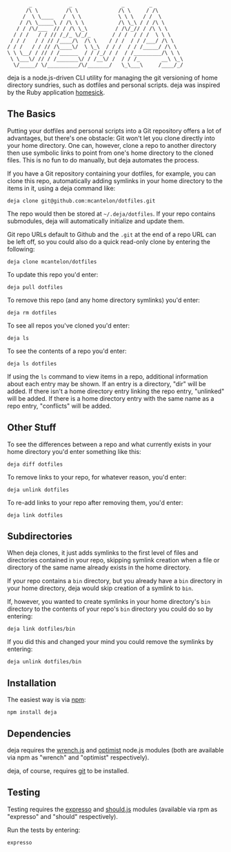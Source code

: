            _            _                _        _          
          /\ \         /\ \             /\ \     / /\        
         /  \ \____   /  \ \            \ \ \   / /  \       
        / /\ \_____\ / /\ \ \           /\ \_\ / / /\ \      
       / / /\/___  // / /\ \_\         / /\/_// / /\ \ \     
      / / /   / / // /_/_ \/_/_       / / /  / / /  \ \ \    
     / / /   / / // /____/\  /\ \    / / /  / / /___/ /\ \   
    / / /   / / // /\____\/  \ \_\  / / /  / / /_____/ /\ \  
    \ \ \__/ / // / /______  / / /_/ / /  / /_________/\ \ \ 
     \ \___\/ // / /_______\/ / /__\/ /  / / /_       __\ \_\
      \/_____/ \/__________/\/_______/   \_\___\     /____/_/

deja is a node.js-driven CLI utility for managing the git versioning of home
directory sundries, such as dotfiles and personal scripts. deja was inspired by
the Ruby application [homesick](https://github.com/technicalpickles/homesick).

## The Basics

Putting your dotfiles and personal scripts into a Git repository offers a lot
of advantages, but there's one obstacle: Git won't let you clone directly into
your home directory. One can, however, clone a repo to another directory then
use symbolic links to point from one's home directory to the cloned files. This
is no fun to do manually, but deja automates the process.

If you have a Git repository containing your dotfiles, for example, you can
clone this repo, automatically adding symlinks in your home directory to the
items in it, using a deja command like:

    deja clone git@github.com:mcantelon/dotfiles.git

The repo would then be stored at `~/.deja/dotfiles`. If your repo contains
submodules, deja will automatically initialize and update them.

Git repo URLs default to Github and the `.git` at the end of a repo URL can be
left off, so you could also do a quick read-only clone by entering the
following:

    deja clone mcantelon/dotfiles

To update this repo you'd enter:

    deja pull dotfiles

To remove this repo (and any home directory symlinks) you'd enter:

    deja rm dotfiles

To see all repos you've cloned you'd enter:

    deja ls

To see the contents of a repo you'd enter:

    deja ls dotfiles

If using the `ls` command to view items in a repo, additional information
about each entry may be shown. If an entry is a directory, "dir" will be added.
If there isn't a home directory entry linking the repo entry, "unlinked" will
be added. If there is a home directory entry with the same name as a repo entry,
"conflicts" will be added.

## Other Stuff

To see the differences between a repo and what currently exists in your
home directory you'd enter something like this:

    deja diff dotfiles

To remove links to your repo, for whatever reason, you'd enter:

    deja unlink dotfiles

To re-add links to your repo after removing them, you'd enter:

    deja link dotfiles

## Subdirectories

When deja clones, it just adds symlinks to the first level of files and
directories contained in your repo, skipping symlink creation when a file
or directory of the same name already exists in the home directory.

If your repo contains a `bin` directory, but you already have a `bin` directory
in your home directory, deja would skip creation of a symlink to `bin`.

If, however, you wanted to create symlinks in your home directory's `bin`
directory to the contents of your repo's `bin` directory  you could do so by
entering:

    deja link dotfiles/bin

If you did this and changed your mind you could remove the symlinks by entering:

    deja unlink dotfiles/bin

## Installation

The easiest way is via [npm](https://github.com/isaacs/npm):

    npm install deja

## Dependencies

deja requires the [wrench.js](https://github.com/ryanmcgrath/wrench-js) and
[optimist](https://github.com/substack/node-optimist) node.js modules (both
are available via npm as "wrench" and "optimist" respectively).

deja, of course, requires [git](http://git-scm.com/) to be installed.

## Testing

Testing requires the [expresso](ihttps://github.com/visionmedia/expresso)
and [should.js](https://github.com/visionmedia/should.js) modules (available
via rpm as "expresso" and "should" respectively).

Run the tests by entering:

    expresso

